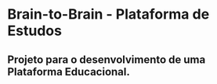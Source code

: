 # Brain-to-Brain - Plataforma de Estudos
## Projeto para o desenvolvimento de uma Plataforma Educacional.
